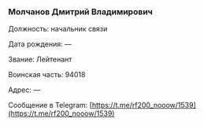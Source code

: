 ### Молчанов Дмитрий Владимирович

Должность: начальник связи

Дата рождения: —

Звание: Лейтенант

Воинская часть: 94018

Адрес: —

Сообщение в Telegram: [https://t.me/rf200_nooow/1539](https://t.me/rf200_nooow/1539)
